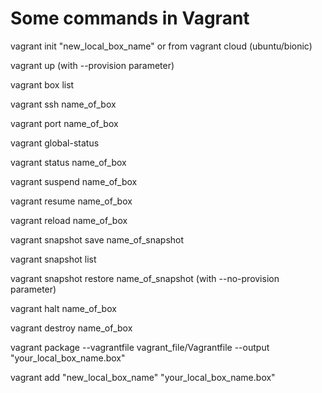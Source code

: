 # Some commands in Vagrant

vagrant init "new_local_box_name" or from vagrant cloud (ubuntu/bionic)

vagrant up (with --provision parameter)

vagrant box list

vagrant ssh name_of_box

vagrant port name_of_box

vagrant global-status

vagrant status name_of_box

vagrant suspend name_of_box

vagrant resume name_of_box

vagrant reload name_of_box

vagrant snapshot save name_of_snapshot

vagrant snapshot list

vagrant snapshot restore name_of_snapshot (with --no-provision parameter)

vagrant halt name_of_box

vagrant destroy name_of_box

vagrant package --vagrantfile vagrant_file/Vagrantfile --output "your_local_box_name.box"

vagrant add "new_local_box_name" "your_local_box_name.box"
